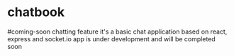 # chatbook

#coming-soon chatting feature
it's a basic chat application based on react, express and socket.io
app is under development and will be completed soon
